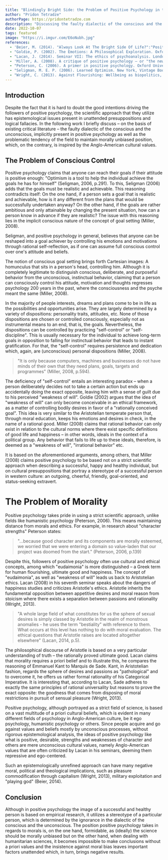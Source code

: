 ```yaml
---
title: "Blindingly Bright Side: the Problem of Positive Psychology in the Dialectic of Conscious and Unconscious"
author: "Pridon Tetradze"
authorPage: https://pridontetradze.com
description: "Discussing the faulty dialectic of the conscious and the unconscious implicitly present in positive psychology."
date: 2022-10-07
tags: featured
image: "https://i.imgur.com/E6oNubh.jpg"
references:
  - 'Beier, M. (2014). "Always Look At The Bright Side Of Life?":"Positive" Psychology, Psychoanalysis, And Pastoral Theology. Journal of Pastoral Theology, 24(2), 3-1. https://doi.org/10.1179/JPT.2014.24.2.003'
  - "Goldie, P. (2002). The Emotions: A Philosophical Exploration. Oxford University Press."
  - "Lacan, J. (2014). Seminar VII: The ethics of psychoanalysis. London: W. W. Norton & Company."
  - 'Miller, A. (2008). A critique of positive psychology – or "the new science of happiness".  Journal of philosophy of education, 42(3 4), 591-608. https://doi.org/10.1111/j.1467-9752.2008.00646.x'
  - "Peterson, C. (2006). A primer in positive psychology. Oxford University Press."
  - "Seligman, M. E. P. (2006). Learned Optimism. New York, Vintage Books."
  - "Wright, C. (2013). Against Flourishing: Wellbeing as biopolitics, and the psychoanalytic. https://doi.org/10.5195/hcs.2013.151"
---
```


## Introduction

Despite the fact that it is hard to doubt the good intentions driving the followers
of positive psychology, the scientific approach that they utilize has epistemological
issues present in unattended presuppositions and logical fallacies. In the following
work I briefly discuss – on the basis of existing critical literature – the
faulty dialectic of the conscious and the unconscious, implicitly present in positive
psychology as well as the problematic tendency of the field to maintain morally
unbiased position, which, on the contrary, is inspired by the Anglo-American cultural
values.

## The Problem of Conscious Control

Positive psychology claims that anyone can reach their goals if their attitude is
positive enough: "Optimism is a tool to help the individual achieve the goals he has
for himself" (Seligman, 2006, p.291). To this, Seligman (2006) adds that the goals
must be realistic and achievable. This reasoning contradicts itself: On the one
hand, if a person sets a goal that is realistic and achievable, how is it any
different from the plans that would be successfully undertaken anyway? On the other
hand, if the goals are rather ambitious and only attainable by changing the present
situation, how can a person know in advance if they are realistic?
The issue with this reasoning lies in the implicit conscious nature of the concept
of goal setting (Miller, 2008).

Seligman, and positive psychology in general, believes that anyone can be reshaped
into a goal achiever by controlling his emotions and motivations through rational
self-reflection, as if one can assume full conscious control over one's attitude
and beliefs.

The notion of conscious goal setting brings forth Cartesian images: A homunculus that
sits in a person's head, controlling him. Although it is completely
legitimate to distinguish conscious, deliberate, and purposeful behavior from the
unconscious, instinctual behavior, claiming that a person can consciously control
his attitude, motivation and thoughts regresses psychology 200 years in the past, where
the consciousness and the psyche meant the same (Miller, 2008).

In the majority of people interests, dreams and plans come to be in life as the
possibilities and opportunities arise. They are largely determined by a variety
of dispositions: personality traits, attitudes, etc. None of those dispositions
are chosen or controlled consciously, especially not as instrumental means to an
end, that is, the goals. Nevertheless, the dispositions can be controlled by
practicing "self-control" or "self-discipline". This is usually necessary for the
individual to achieve long-term goals in opposition to falling for instinctual
behavior that leads to instant gratification. For that, the "self-control" requires
persistence and dedication which, again, are (unconscious) personal dispositions
(Miller, 2008).

> "It is only because computers, machines and businesses do not have minds of their
> own that they need plans, goals, targets and programmes" (Miller, 2008, p.594).

The deficiency of "self-control" entails an interesting paradox – when a person
deliberately decides not to take a certain action but ends up accidentally doing
the exact opposite, leaving him with a sense of guilt due to his perceived "weakness
of will". Goldie (2002) argues that the idea of "weakness of will" can only become
conceivable in an ethical framework, as a matter of controlling bodily desires in
favor of a "rationally conceived goal". This idea is very similar to the Aristotelian
temperate person that, through moral education, keeps his emotions and desires in
check, in the name of a rational good. Miller (2008) claims that rational behavior
can only exist in relation to the cultural norms where there exist specific
definitions of good life and happiness – in other words, ideals in the context of a
political group. Any behavior that fails to life up to these ideals, therefore, is
deemed as a "weakness of will", "irrational behavior" etc.

It is based on the aforementioned arguments, among others, that Miller (2008) claims
positive psychology to be based not on a strict scientific approach when describing
a successful, happy and healthy individual, but on cultural presuppositions that
portray a stereotype of a successful person in western culture: an outgoing, cheerful,
friendly, goal-oriented, and status-seeking extravert.

# The Problem of Morality

Positive psychology takes pride in using a strict scientific approach, unlike fields
like humanistic psychology (Peterson, 2006). This means maintaining distance from
morals and ethics. For example, in research about "character strengths" Peterson
states:

> "...because good character and its components are morally esteemed, we worried that
> we were entering a domain so value-laden that our project was doomed from the start."
> (Peterson, 2006, p.139)

Despite this, followers of positive psychology often use cultural and ethical concepts,
among which "eudaimonia" is more distinguished – a Greek term for human flourishing,
ultimate good and happiness. The concept of "eudaimonia", as well as "weakness of will"
leads us back to Aristotelian ethics. Lacan (2008) in his seventh seminar speaks about
the dangers of happiness studies and criticizes Aristotle's ethics. Aristotle inherits
the fundamental opposition between appetitive desires and moral reason from stoicism
where there exists a separation between passions and rationality (Wright, 2013).

> "A whole large field of what constitutes for us the sphere of sexual desires is
> simply classed by Aristotle in the realm of monstrous anomalies - he uses the term
> "bestiality" with reference to them. What occurs at this level has nothing to do with
> moral evaluation. The ethical questions that Aristotle raises are located altogether
> elsewhere" (Lacan, 2014, p.5).

The philosophical discourse of Aristotle is based on a very particular understanding
of truth – the rationally proved ultimate good. Lacan claims that morality requires
a priori belief and to illustrate this, he compares the reasoning of Emmanuel
Kant to Marquis de Sade. Kant, in Aristotelian fashion, regards the sphere of
desires and passions as "pathological" and to overcome it, he offers us rather
formal rationality of his Categorical Imperative. It is interesting that, according
to Lacan, Sade adheres to exactly the same principles of rational universality but
reasons to prove the exact opposite: the goodness that comes from disposing of moral
restrictions in pursuit of sensual pleasure (Wright, 2013).

Positive psychology, although portrayed as a strict field of science, is based
on a vast multitude of a priori cultural beliefs, which is evident in many different
fields of psychology in Anglo-American culture, be it ego psychology, humanistic
psychology or others. Since people acquire and go against values and beliefs mostly
by unconscious processes, without rigorous epistemological analysis, the ideas
of positive psychology like what is positive, desirable, strengths and weaknesses of
character and others are mere unconscious cultural values, namely Anglo-American
values that are often criticized by Lacan in his seminars, deeming them repressive and ego-centered.

Such an epistemologically unrefined approach can have many negative moral, political
and theological implications, such as pleasure commodification through capitalism
(Wright, 2013), military exploitation and "playing god" (Beier, 2014).

## Conclusion

Although in positive psychology the image of a successful and healthy person is based
on empirical research, it utilizes a stereotype of a particular person, which is
determined by the ignorance in the dialectic of the conscious and the unconscious.
The position positive psychology takes in regards to morals is, on the one hand,
formidable, as (ideally) the science should be morally unbiased but on the other
hand, when dealing with humanitarian sciences, it becomes impossible to make
conclusions without a priori values and the insistence against moral bias leaves
important factors unattended which, in turn, brings negative results.

